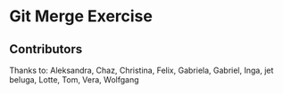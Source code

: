 # Git Merge Exercise

## Contributors

Thanks to: Aleksandra, Chaz, Christina, Felix, Gabriela, Gabriel, Inga, jet beluga, Lotte, Tom, Vera, Wolfgang
